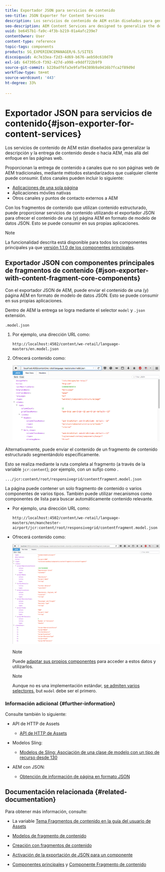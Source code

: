 ```yaml
---
title: Exportador JSON para servicios de contenido
seo-title: JSON Exporter for Content Services
description: Los servicios de contenido de AEM están diseñados para generalizar la descripción y la entrega de contenido desde o hacia AEM, más allá del enfoque en las páginas web. Proporcionan la entrega de contenido a canales que no son páginas web de AEM tradicionales, mediante métodos estandarizados que cualquier cliente puede consumir.
seo-description: AEM Content Services are designed to generalize the description and delivery of content in/from AEM beyond a focus on web pages. They provide the delivery of content to channels that are not traditional AEM web pages, using standardized methods that can be consumed by any client.
uuid: be6457b1-fa9c-4f3b-b219-01a4afc239e7
contentOwner: User
content-type: reference
topic-tags: components
products: SG_EXPERIENCEMANAGER/6.5/SITES
discoiquuid: 4c7e33ea-f2d3-4d69-b676-aeb50c610d70
exl-id: 647395c0-f392-427d-a998-e9ddf722b9f9
source-git-commit: b220adf6fa3e9faf94389b9a9416b7fca2f89d9d
workflow-type: tm+mt
source-wordcount: '443'
ht-degree: 33%

---
```


# Exportador JSON para servicios de contenido{#json-exporter-for-content-services}

Los servicios de contenido de AEM están diseñados para generalizar la descripción y la entrega de contenido desde o hacia AEM, más allá del enfoque en las páginas web.

Proporcionan la entrega de contenido a canales que no son páginas web de AEM tradicionales, mediante métodos estandarizados que cualquier cliente puede consumir. Estos canales pueden incluir lo siguiente:

* [Aplicaciones de una sola página](spa-walkthrough.md)
* Aplicaciones móviles nativas
* Otros canales y puntos de contacto externos a AEM

Con los fragmentos de contenido que utilizan contenido estructurado, puede proporcionar servicios de contenido utilizando el exportador JSON para ofrecer el contenido de una (y) página AEM en formato de modelo de datos JSON. Esto se puede consumir en sus propias aplicaciones.

>[!NOTE]
>
>La funcionalidad descrita está disponible para todos los componentes principales ya que [versión 1.1.0 de los componentes principales](https://docs.adobe.com/content/docs/en/core-components/v1.html).

## Exportador JSON con componentes principales de fragmentos de contenido {#json-exporter-with-content-fragment-core-components}

Con el exportador JSON de AEM, puede enviar el contenido de una (y) página AEM en formato de modelo de datos JSON. Esto se puede consumir en sus propias aplicaciones.

Dentro de AEM la entrega se logra mediante el selector `model` y `.json` extensión.

`.model.json`

1. Por ejemplo, una dirección URL como:

   ```shell
   http://localhost:4502/content/we-retail/language-masters/en.model.json
   ```

1. Ofrecerá contenido como:

   ![chlimage_1-192](assets/chlimage_1-192.png)

Alternativamente, puede enviar el contenido de un fragmento de contenido estructurado segmentándolo específicamente.

Esto se realiza mediante la ruta completa al fragmento (a través de la variable `jcr:content`); por ejemplo, con un sufijo como .

`.../jcr:content/root/responsivegrid/contentfragment.model.json`

La página puede contener un solo fragmento de contenido o varios componentes de varios tipos. También puede utilizar mecanismos como componentes de lista para buscar automáticamente contenido relevante.

* Por ejemplo, una dirección URL como:

   ```shell
   http://localhost:4502/content/we-retail/language-masters/en/manchester-airport/jcr:content/root/responsivegrid/contentfragment.model.json
   ```

* Ofrecerá contenido como:

   ![chlimage_1-193](assets/chlimage_1-193.png)

   >[!NOTE]
   >
   >Puede [adaptar sus propios componentes](/help/sites-developing/json-exporter-components.md) para acceder a estos datos y utilizarlos.

   >[!NOTE]
   >
   >Aunque no es una implementación estándar, [se admiten varios selectores,](json-exporter-components.md#multiple-selectors) but `model` debe ser el primero.

### Información adicional {#further-information}

Consulte también lo siguiente:

* API de HTTP de Assets

   * [API de HTTP de Assets](/help/assets/mac-api-assets.md)

* Modelos Sling:

   * [Modelos de Sling: Asociación de una clase de modelo con un tipo de recurso desde 130](https://sling.apache.org/documentation/bundles/models.html#associating-a-model-class-with-a-resource-type-since-130)

* AEM con JSON:

   * [Obtención de información de página en formato JSON](/help/sites-developing/pageinfo.md)

## Documentación relacionada {#related-documentation}

Para obtener más información, consulte:

* La variable [Tema Fragmentos de contenido en la guía del usuario de Assets](https://helpx.adobe.com/experience-manager/6-4/assets/user-guide.html?topic=/experience-manager/6-4/assets/morehelp/content-fragments.ug.js)

* [Modelos de fragmento de contenido](/help/assets/content-fragments/content-fragments-models.md)
* [Creación con fragmentos de contenido](/help/sites-authoring/content-fragments.md)
* [Activación de la exportación de JSON para un componente](/help/sites-developing/json-exporter-components.md)

* [Componentes principales](https://docs.adobe.com/content/help/es-ES/experience-manager-core-components/using/introduction.html) y [Componente Fragmento de contenido](https://helpx.adobe.com/experience-manager/core-components/using/content-fragment-component.html)

